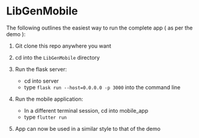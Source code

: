 # LibGenMobile

The following outlines the easiest way to run the complete app ( as per the demo ):
1. Git clone this repo anywhere you want 

2. cd into the `LibGenMobile` directory 

3. Run the flask server: 
     - cd into server 
     - type `flask run --host=0.0.0.0 -p 3000` into the command line

4. Run the mobile application:
     - In a different terminal session, cd into mobile_app
     - type `flutter run`

5. App can now be used in a similar style to that of the demo
